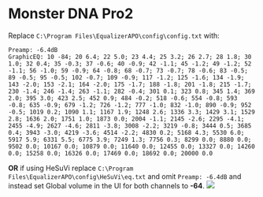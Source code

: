 # Monster DNA Pro2
Replace `C:\Program Files\EqualizerAPO\config\config.txt` with:
```
Preamp: -6.4dB
GraphicEQ: 10 -84; 20 6.4; 22 5.0; 23 4.4; 25 3.2; 26 2.7; 28 1.8; 30 1.0; 32 0.4; 35 -0.3; 37 -0.6; 40 -0.9; 42 -1.1; 45 -1.2; 49 -1.2; 52 -1.1; 56 -1.0; 59 -0.9; 64 -0.8; 68 -0.7; 73 -0.7; 78 -0.6; 83 -0.5; 89 -0.5; 95 -0.5; 102 -0.7; 109 -0.9; 117 -1.2; 125 -1.6; 134 -1.9; 143 -2.0; 153 -2.1; 164 -2.0; 175 -1.7; 188 -1.8; 201 -1.8; 215 -1.7; 230 -1.4; 246 -1.4; 263 -1.1; 282 -0.4; 301 0.1; 323 0.8; 345 1.4; 369 2.0; 395 3.0; 423 2.5; 452 0.9; 484 -0.2; 518 -0.6; 554 -0.8; 593 -0.8; 635 -0.9; 679 -1.2; 726 -1.2; 777 -1.0; 832 -1.0; 890 -0.9; 952 -0.5; 1019 0.2; 1090 1.1; 1167 1.9; 1248 2.6; 1336 3.3; 1429 3.1; 1529 2.8; 1636 2.0; 1751 1.0; 1873 0.0; 2004 -1.1; 2145 -2.6; 2295 -4.1; 2455 -4.9; 2627 -4.6; 2811 -3.8; 3008 -2.2; 3219 -0.8; 3444 0.5; 3685 0.4; 3943 -3.0; 4219 -3.6; 4514 -2.2; 4830 0.2; 5168 4.3; 5530 6.0; 5917 5.9; 6331 5.5; 6775 3.9; 7249 1.3; 7756 0.3; 8299 0.0; 8880 0.0; 9502 0.0; 10167 0.0; 10879 0.0; 11640 0.0; 12455 0.0; 13327 0.0; 14260 0.0; 15258 0.0; 16326 0.0; 17469 0.0; 18692 0.0; 20000 0.0
```
**OR** if using HeSuVi replace `C:\Program Files\EqualizerAPO\config\HeSuVi\eq.txt` and omit `Preamp: -6.4dB` and instead set Global volume in the UI for both channels to **-64**.
![](https://raw.githubusercontent.com/jaakkopasanen/AutoEq/master/results/SBAF-Serious/innerfidelity/onear/Monster%20DNA%20Pro2/Monster%20DNA%20Pro2.png)